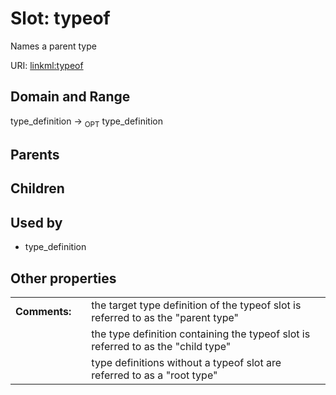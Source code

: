 
# Slot: typeof


Names a parent type

URI: [linkml:typeof](https://w3id.org/linkml/typeof)


## Domain and Range

type_definition &#8594;  <sub>OPT</sub> type_definition

## Parents


## Children


## Used by

 * type_definition

## Other properties

|  |  |  |
| --- | --- | --- |
| **Comments:** | | the target type definition of the typeof slot is referred to as the "parent type" |
|  | | the type definition containing the typeof slot is referred to as the "child type" |
|  | | type definitions without a typeof slot are referred to as a "root type" |

